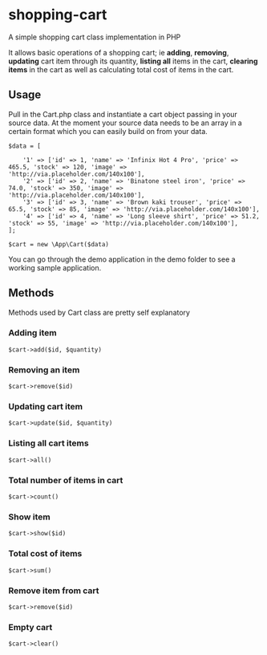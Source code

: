 # shopping-cart
A simple shopping cart class implementation in PHP


It allows basic operations of a shopping cart; ie **adding**, **removing**, **updating** cart item through its quantity, **listing all** items in the cart, **clearing items** in the cart as well as calculating total cost of items in the cart.


## Usage

Pull in the Cart.php class and instantiate a cart object passing in your source data.
At the moment your source data needs to be an array in a certain format which you can easily build on from your data.

``` 
$data = [

	'1' => ['id' => 1, 'name' => 'Infinix Hot 4 Pro', 'price' => 465.5, 'stock' => 120, 'image' => 'http://via.placeholder.com/140x100'],
	'2' => ['id' => 2, 'name' => 'Binatone steel iron', 'price' => 74.0, 'stock' => 350, 'image' => 'http://via.placeholder.com/140x100'],
	'3' => ['id' => 3, 'name' => 'Brown kaki trouser', 'price' => 65.5, 'stock' => 85, 'image' => 'http://via.placeholder.com/140x100'],
	'4' => ['id' => 4, 'name' => 'Long sleeve shirt', 'price' => 51.2, 'stock' => 55, 'image' => 'http://via.placeholder.com/140x100'],
];

$cart = new \App\Cart($data)

```
You can go through the demo application in the demo folder to see a working sample application.

## Methods

Methods used by Cart class are pretty self explanatory

### Adding item

```$cart->add($id, $quantity)```

### Removing an item

```$cart->remove($id)```

### Updating cart item
```$cart->update($id, $quantity)```

### Listing all cart items

```$cart->all()```

### Total number of items in cart

```$cart->count()```

### Show item

```$cart->show($id)```

### Total cost of items

```$cart->sum()```

### Remove item from cart

```$cart->remove($id)```

### Empty cart

```$cart->clear()```
